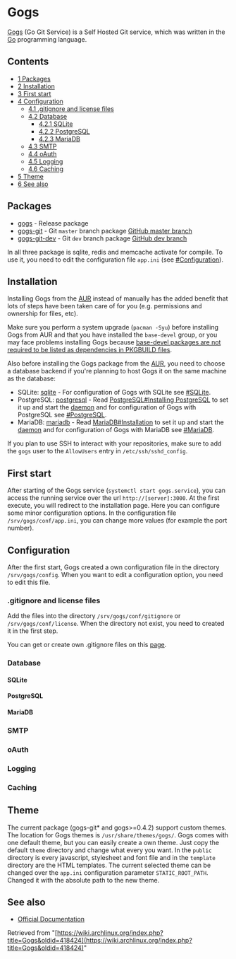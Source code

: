 # Gogs

[Gogs](http://gogs.io/) (Go Git Service) is a Self Hosted Git service, which was written in the [Go](/index.php/Go "Go") programming language.

## Contents

*   [1 Packages](#Packages)
*   [2 Installation](#Installation)
*   [3 First start](#First_start)
*   [4 Configuration](#Configuration)
    *   [4.1 .gitignore and license files](#.gitignore_and_license_files)
    *   [4.2 Database](#Database)
        *   [4.2.1 SQLite](#SQLite)
        *   [4.2.2 PostgreSQL](#PostgreSQL)
        *   [4.2.3 MariaDB](#MariaDB)
    *   [4.3 SMTP](#SMTP)
    *   [4.4 oAuth](#oAuth)
    *   [4.5 Logging](#Logging)
    *   [4.6 Caching](#Caching)
*   [5 Theme](#Theme)
*   [6 See also](#See_also)

## Packages

*   [gogs](https://aur.archlinux.org/packages/gogs/) - Release package
*   [gogs-git](https://aur.archlinux.org/packages/gogs-git/) - Git `master` branch package [GitHub master branch](https://github.com/gogits/gogs)
*   [gogs-git-dev](https://aur.archlinux.org/packages/gogs-git-dev/) - Git `dev` branch package [GitHub dev branch](https://github.com/gogits/gogs/tree/develop)

In all three package is sqlite, redis and memcache activate for compile. To use it, you need to edit the configuration file `app.ini` (see [#Configuration](#Configuration)).

## Installation

Installing Gogs from the [AUR](/index.php/AUR "AUR") instead of manually has the added benefit that lots of steps have been taken care of for you (e.g. permissions and ownership for files, etc).

Make sure you perform a system upgrade (`pacman -Syu`) before installing Gogs from AUR and that you have installed the `base-devel` group, or you may face problems installing Gogs because [base-devel packages are not required to be listed as dependencies in PKGBUILD files](https://wiki.archlinux.org/index.php/Makepkg#Usage).

Also before installing the Gogs package from the [AUR](/index.php/AUR "AUR"), you need to choose a database backend if you're planning to host Gogs it on the same machine as the database:

*   SQLite: [sqlite](https://www.archlinux.org/packages/?name=sqlite) - For configuration of Gogs with SQLite see [#SQLite](#SQLite).
*   PostgreSQL: [postgresql](https://www.archlinux.org/packages/?name=postgresql) - Read [PostgreSQL#Installing PostgreSQL](/index.php/PostgreSQL#Installing_PostgreSQL "PostgreSQL") to set it up and start the [daemon](/index.php/Daemon "Daemon") and for configuration of Gogs with PostgreSQL see [#PostgreSQL](#PostgreSQL).
*   MariaDB: [mariadb](https://www.archlinux.org/packages/?name=mariadb) - Read [MariaDB#Installation](/index.php/MariaDB#Installation "MariaDB") to set it up and start the [daemon](/index.php/Daemon "Daemon") and for configuration of Gogs with MariaDB see [#MariaDB](#MariaDB).

If you plan to use SSH to interact with your repositories, make sure to add the `gogs` user to the `AllowUsers` entry in `/etc/ssh/sshd_config`.

## First start

After starting of the Gogs service (`systemctl start gogs.service`), you can access the running service over the url `http://[server]:3000`. At the first execute, you will redirect to the installation page. Here you can configure some minor configuration options. In the configuration file `/srv/gogs/conf/app.ini`, you can change more values (for example the port number).

## Configuration

After the first start, Gogs created a own configuration file in the directory `/srv/gogs/config`. When you want to edit a configuration option, you need to edit this file.

### .gitignore and license files

Add the files into the directory `/srv/gogs/conf/gitignore` or `/srv/gogs/conf/license`. When the directory not exist, you need to created it in the first step.

You can get or create own .gitignore files on this [page](http://www.gitignore.io/).

### Database

#### SQLite

#### PostgreSQL

#### MariaDB

### SMTP

### oAuth

### Logging

### Caching

## Theme

The current package (gogs-git* and gogs>=0.4.2) support custom themes. The location for Gogs themes is `/usr/share/themes/gogs/`. Gogs comes with one default theme, but you can easily create a own theme. Just copy the default `theme` directory and change what every you want. In the `public` directory is every javascript, stylesheet and font file and in the `template` directory are the HTML templates. The current selected theme can be changed over the `app.ini` configuration parameter `STATIC_ROOT_PATH`. Changed it with the absolute path to the new theme.

## See also

*   [Official Documentation](http://gogs.io/docs/intro/)

Retrieved from "[https://wiki.archlinux.org/index.php?title=Gogs&oldid=418424](https://wiki.archlinux.org/index.php?title=Gogs&oldid=418424)"
